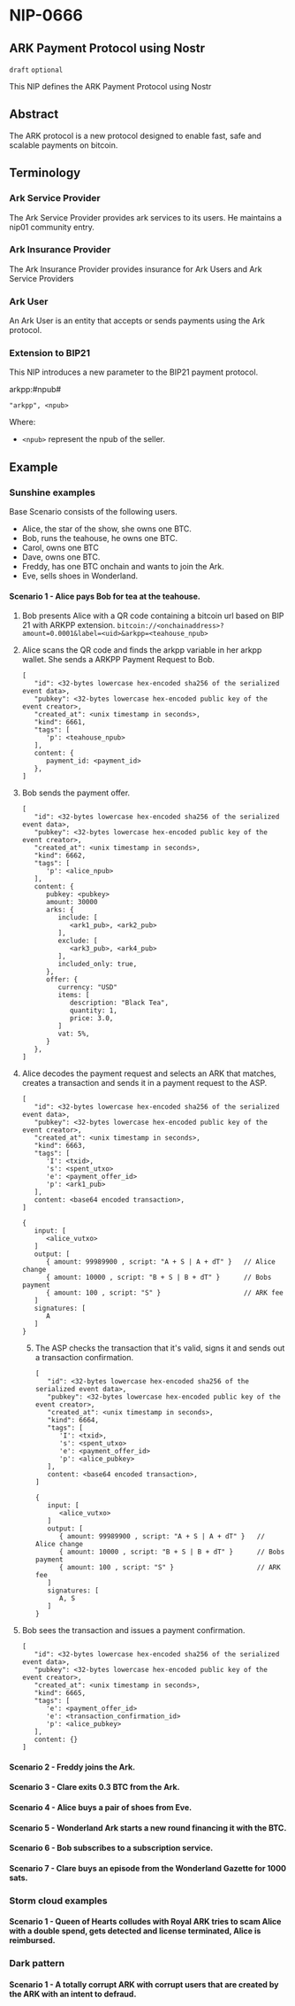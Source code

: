 NIP-0666
======

ARK Payment Protocol using Nostr
----------------------

`draft` `optional`

This NIP defines the ARK Payment Protocol using Nostr

## Abstract

The ARK protocol is a new protocol designed to enable fast, safe and scalable payments on bitcoin.

## Terminology

### Ark Service Provider

The Ark Service Provider provides ark services to its users. He maintains a nip01 community entry.

### Ark Insurance Provider

The Ark Insurance Provider provides insurance for Ark Users and Ark Service Providers

### Ark User

An Ark User is an entity that accepts or sends payments using the Ark protocol.

### Extension to BIP21

This NIP introduces a new parameter to the BIP21 payment protocol.

arkpp:#npub#

`"arkpp", <npub>`

Where:

* `<npub>` represent the npub of the seller.

## Example

### Sunshine examples

Base Scenario consists of the following users.

- Alice, the star of the show, she owns one BTC.
- Bob, runs the teahouse, he owns one BTC.
- Carol, owns one BTC
- Dave, owns one BTC.
- Freddy, has one BTC onchain and wants to join the Ark.
- Eve, sells shoes in Wonderland.

#### Scenario 1 - Alice pays Bob for tea at the teahouse.

1. Bob presents Alice with a QR code containing a bitcoin url based on BIP 21 with ARKPP extension.
   `bitcoin://<onchainaddress>?amount=0.0001&label=<uid>&arkpp=<teahouse_npub>`

2. Alice scans the QR code and finds the arkpp variable in her arkpp wallet. She sends a ARKPP Payment Request to Bob.

   ```
   [
      "id": <32-bytes lowercase hex-encoded sha256 of the serialized event data>,
      "pubkey": <32-bytes lowercase hex-encoded public key of the event creator>,
      "created_at": <unix timestamp in seconds>,
      "kind": 6661,
      "tags": [
         'p': <teahouse_npub> 
      ],
      content: {
         payment_id: <payment_id> 
      },
   ]
   ```
3. Bob sends the payment offer.

   ```
   [
      "id": <32-bytes lowercase hex-encoded sha256 of the serialized event data>,
      "pubkey": <32-bytes lowercase hex-encoded public key of the event creator>,
      "created_at": <unix timestamp in seconds>,
      "kind": 6662,
      "tags": [
         'p': <alice_npub> 
      ],
      content: { 
         pubkey: <pubkey>
         amount: 30000
         arks: {
            include: [
               <ark1_pub>, <ark2_pub>
            ],
            exclude: [
               <ark3_pub>, <ark4_pub>
            ],
            included_only: true,
         },
         offer: {
            currency: "USD"
            items: [ 
               description: "Black Tea",
               quantity: 1,
               price: 3.0,
            ]
            vat: 5%,
         }
      },
   ]
   ```

4. Alice decodes the payment request and selects an ARK that matches, creates a transaction and sends it in a payment
   request to the ASP.

   ```
   [
      "id": <32-bytes lowercase hex-encoded sha256 of the serialized event data>,
      "pubkey": <32-bytes lowercase hex-encoded public key of the event creator>,
      "created_at": <unix timestamp in seconds>,
      "kind": 6663,
      "tags": [
         'I': <txid>,
         's': <spent_utxo>
         'e': <payment_offer_id>
         'p': <ark1_pub> 
      ],
      content: <base64 encoded transaction>,
   ]
   ```

      ```
      {
         input: [
            <alice_vutxo>
         ]
         output: [
            { amount: 99989900 , script: "A + S | A + dT" }   // Alice change
            { amount: 10000 , script: "B + S | B + dT" }      // Bobs payment
            { amount: 100 , script: "S" }                     // ARK fee
         ]
         signatures: [
            A
         ] 
      }
      ```
   
   5. The ASP checks the transaction that it's valid, signs it and sends out a transaction confirmation.

      ```
      [
         "id": <32-bytes lowercase hex-encoded sha256 of the serialized event data>,
         "pubkey": <32-bytes lowercase hex-encoded public key of the event creator>,
         "created_at": <unix timestamp in seconds>,
         "kind": 6664,
         "tags": [
            'I': <txid>,
            's': <spent_utxo>
            'e': <payment_offer_id>
            'p': <alice_pubkey> 
         ],
         content: <base64 encoded transaction>,
      ]
      ```

      ```
      {
         input: [
            <alice_vutxo>
         ]
         output: [
            { amount: 99989900 , script: "A + S | A + dT" }   // Alice change
            { amount: 10000 , script: "B + S | B + dT" }      // Bobs payment
            { amount: 100 , script: "S" }                     // ARK fee
         ]
         signatures: [
            A, S
         ] 
      }
      ```

   
6. Bob sees the transaction and issues a payment confirmation.

   ```
   [
      "id": <32-bytes lowercase hex-encoded sha256 of the serialized event data>,
      "pubkey": <32-bytes lowercase hex-encoded public key of the event creator>,
      "created_at": <unix timestamp in seconds>,
      "kind": 6665,
      "tags": [
         'e': <payment_offer_id>
         'e': <transaction_confirmation_id>
         'p': <alice_pubkey> 
      ],
      content: {}
   ]
   ```

#### Scenario 2 - Freddy joins the Ark.

#### Scenario 3 - Clare exits 0.3 BTC from the Ark.

#### Scenario 4 - Alice buys a pair of shoes from Eve.

#### Scenario 5 - Wonderland Ark starts a new round financing it with the BTC.

#### Scenario 6 - Bob subscribes to a subscription service.

#### Scenario 7 - Clare buys an episode from the Wonderland Gazette for 1000 sats.

### Storm cloud examples

#### Scenario 1 - Queen of Hearts colludes with Royal ARK tries to scam Alice with a double spend, gets detected and license terminated, Alice is reimbursed.

### Dark pattern

#### Scenario 1 - A totally corrupt ARK with corrupt users that are created by the ARK with an intent to defraud.
